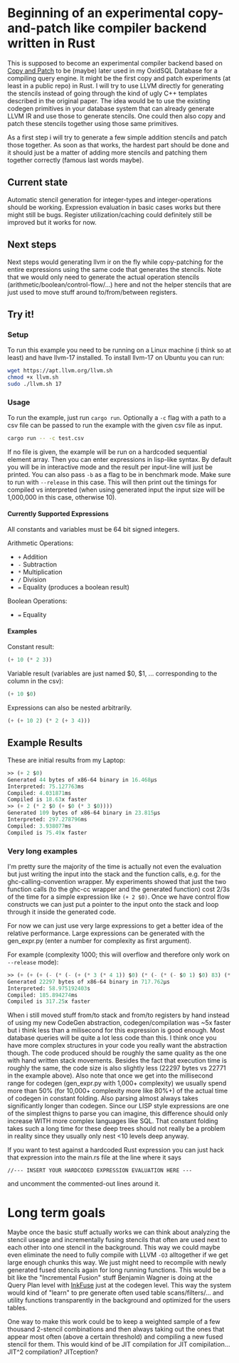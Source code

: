 # Beginning of an experimental copy-and-patch like compiler backend written in Rust

This is supposed to become an experimental compiler backend based on [Copy and Patch](https://fredrikbk.com/publications/copy-and-patch.pdf) to be (maybe) later used in my OxidSQL Database for a compiling query engine. It might be the first copy and patch experiments (at least in a public repo) in Rust. I will try to use LLVM directly for generating the stencils instead of going through the kind of ugly C++ templates described in the original paper. The idea would be to use the existing codegen primitives in your database system that can already generate LLVM IR and use those to generate stencils. One could then also copy and patch these stencils together using those same primitives.

As a first step i will try to generate a few simple addition stencils and patch those together. As soon as that works, the hardest part should be done and it should just be a matter of adding more stencils and patching them together correctly (famous last words maybe).

## Current state

Automatic stencil generation for integer-types and integer-operations should be working. Expression evaluation in basic cases works but there might still be bugs. Register utilization/caching could definitely still be improved but it works for now.

## Next steps

Next steps would generating llvm ir on the fly while copy-patching for the entire expressions using the same code that generates the stencils. Note that we would only need to generate the actual operation stencils (arithmetic/boolean/control-flow/...) here and not the helper stencils that are just used to move stuff around to/from/between registers.

## Try it!

### Setup

To run this example you need to be running on a Linux machine (i think so at least) and have llvm-17 installed. To install llvm-17 on Ubuntu you can run:

```bash
wget https://apt.llvm.org/llvm.sh
chmod +x llvm.sh
sudo ./llvm.sh 17
```

### Usage

To run the example, just run `cargo run`. Optionally a `-c` flag with a path to a csv file can be passed to run the example with the given csv file as input. 

```bash
cargo run -- -c test.csv
```

If no file is given, the example will be run on a hardcoded sequential element array. Then you can enter expressions in lisp-like syntax. By default you will be in interactive mode and the result per input-line will just be printed. You can also pass `-b` as a flag to be in benchmark mode. Make sure to run with `--release` in this case. This will then print out the timings for compiled vs interpreted (when using generated input the input size will be 1,000,000 in this case, otherwise 10). 

#### Currently Supported Expressions

All constants and variables must be 64 bit signed integers.

Arithmetic Operations:
* `+` Addition
* `-` Subtraction
* `*` Multiplication
* `/` Division
* `=` Equality (produces a boolean result)

Boolean Operations:
* `=` Equality

#### Examples

Constant result:
```lisp
(+ 10 (* 2 3))
```

Variable result (variables are just named $0, $1, ... corresponding to the column in the csv):
```lisp
(+ 10 $0)
```

Expressions can also be nested arbitrarily.
```lisp
(+ (+ 10 2) (* 2 (+ 3 4)))
```

## Example Results

These are initial results from my Laptop:

```lisp
>> (+ 2 $0)
Generated 44 bytes of x86-64 binary in 16.468µs
Interpreted: 75.127763ms
Compiled: 4.031871ms
Compiled is 18.63x faster
>> (+ 2 (* 2 $0 (+ $0 (* 3 $0))))
Generated 109 bytes of x86-64 binary in 23.815µs
Interpreted: 297.278796ms
Compiled: 3.938077ms
Compiled is 75.49x faster
```

### Very long examples

I'm pretty sure the majority of the time is actually not even the evaluation but just writing the input into the stack and the function calls, e.g. for the ghc-calling-convention wrapper. My experiments showed that just the two function calls (to the ghc-cc wrapper and the generated function) cost 2/3s of the time for a simple expression like `(+ 2 $0)`. Once we have control flow constructs we can just put a pointer to the input onto the stack and loop through it inside the generated code. 

For now we can just use very large expressions to get a better idea of the relative performance. Large expressions can be generated with the gen_expr.py (enter a number for complexity as first argument). 

For example (complexity 1000; this will overflow and therefore only work on `--release` mode):

```lisp
>> (+ (+ (+ (- (* (- (+ (* 3 (* 4 1)) $0) (* (- (* (- $0 1) $0) 83) (* (* 2 1) 4))) (- (* (+ (+ (+ 2 4) (+ (- $0 5) (* $0 3))) (+ (* (* $0 5) (- (+ $0 7) (+ 7 3))) (* (+ (* $0 9) (+ (* 5 1) $0)) 1))) (* 1 9)) (- (+ (+ (+ (+ 1 9) $0) (+ (+ (+ 5 (- 8 8)) (* $0 10)) (* (* 4 8) (* $0 10)))) 7) (* (* (* (* (+ (- 10 7) $0) 3) $0) $0) 4)))) (+ (+ (- (- $0 7) (- 1 8)) (- (+ (+ (+ 1 4) (* (- $0 7) (* $0 1))) $0) (+ (- 5 1) (+ (+ $0 (- $0 (* 10 4))) (* 9 1))))) (* (+ $0 8) (+ (- (- $0 3) $0) (* (+ 1 (- (+ $0 4) 58)) (* (+ $0 10) $0)))))) (- (+ (+ (+ (+ (- (* $0 8) 18) $0) (+ (+ (+ (+ (- (* $0 8) $0) $0) $0) (- 3 4)) (- (+ (* (+ (- 9 9) (* 7 2)) (* $0 6)) 8) (+ (* 1 (+ (* $0 6) (+ 10 (- 1 2)))) (* (- $0 5) 2))))) (* (- (+ (+ (- $0 6) (+ (* 2 4) (+ (+ $0 (- $0 2)) 8))) (+ (* 7 7) 3)) $0) (* (* (- 25 (- 1 2)) $0) 3))) (+ (- (- (* (+ 6 10) (* (+ (- $0 8) (- $0 6)) 2)) (+ (- $0 8) $0)) (+ (- (+ (+ (- (+ (* 8 4) (- 10 10)) $0) $0) $0) 60) 8)) (- (+ (- 6 8) (- $0 2)) (* (* 3 1) (- 1 10))))) (+ (+ (+ $0 (+ (+ (+ (- (- (* (* 6 7) 4) (+ (- $0 (- $0 10)) $0)) (- (+ 4 2) (* 9 4))) 6) 10) (- (* (* (* $0 4) 3) (* $0 3)) 10))) (- (* (- 1 6) (- (+ (+ $0 3) (+ (+ $0 10) (+ (+ (+ (+ 10 1) (- 4 6)) (+ (* 8 7) (- $0 4))) (+ (* 8 1) (+ $0 9))))) (+ (+ $0 (+ (+ 2 5) $0)) (+ (+ 8 8) (* 10 3))))) (* (* (+ 6 3) 2) (- $0 10)))) (* (+ (- (+ (+ 10 3) (* $0 1)) (+ $0 5)) (+ (+ (+ (* (* $0 8) (- 2 3)) (* $0 2)) (- (- (- 5 2) (* 3 4)) $0)) (+ (* (- (- 4 9) (- 4 7)) 3) (+ $0 7)))) (* (* (- $0 (- $0 8)) (* $0 7)) 3))))) (- (- (- (+ 4 1) 7) (+ (* (+ (- (+ (* 7 8) 4) 9) (* (- (+ (- 3 7) (* $0 9)) $0) (- $0 (- 2 7)))) $0) 7)) (- (+ (* (+ (- (- (+ (* 4 (+ 5 10)) (+ (+ $0 10) 5)) (* 6 10)) (+ $0 9)) (+ (* (* $0 5) (+ (- $0 10) (+ (* $0 7) (+ (+ (* 9 8) 6) (+ 4 3))))) $0)) (+ (+ (- (* (* 2 (+ (* 9 5) $0)) (+ (* (* 3 3) $0) (* (* $0 2) (+ 8 4)))) (- (+ (- (- 10 10) (* (* $0 2) (+ 5 10))) (+ (+ 4 5) (* $0 (- $0 6)))) (* (+ $0 5) 4))) (* (* (+ 10 (+ 3 5)) (+ (+ (* (* 1 7) $0) $0) $0)) (+ (- (* (+ 3 5) (+ $0 7)) (+ (+ (* $0 9) (* 8 8)) (+ (* $0 4) (+ 6 7)))) (+ $0 7)))) $0)) (+ (* (- (+ (- (- 6 9) (* 5 4)) (* (+ (+ 9 (* 1 5)) 3) (* 1 (* (+ (- $0 7) 9) $0)))) (+ (+ (* (+ $0 3) (* (* (- $0 6) (* 9 3)) $0)) (* (+ 6 (+ (- 22 (+ 10 5)) (* (* 6 10) (* (* $0 3) 1)))) (+ (- $0 10) 8))) (+ 2 2))) (- (+ (+ (+ (- $0 3) (- (+ $0 3) 41)) (- 4 6)) (+ 1 (+ (- (+ $0 (+ $0 10)) 2) (+ $0 (+ $0 9))))) (- 8 1))) (* (+ (+ (+ (* 4 9) 9) (+ (+ 10 7) (- (- 5 6) $0))) (+ (+ (* (+ (- $0 1) $0) (+ (+ (* $0 9) (* 5 2)) (+ (- $0 10) $0))) (- (+ $0 8) (* (* 1 2) (+ 3 6)))) (- (* (+ (- (* (* $0 5) (- (- 8 5) 18)) 63) (- (- $0 6) (- (+ $0 8) 1))) (+ (+ (* $0 (+ 2 4)) (- 23 (* (* (- 22 (+ (- $0 4) $0)) $0) (+ $0 1)))) 4)) (- 44 (+ (+ (* 9 7) (* (+ 8 (- 26 (* $0 10))) $0)) (+ 2 (- (+ $0 3) $0))))))) (+ (- (+ (- $0 6) (* $0 4)) 72) (+ (* (+ 10 6) (- 10 9)) (- (+ 10 2) (* $0 8))))))) (* (- (- (- $0 (* (+ (* (+ 3 8) (- $0 9)) (* $0 2)) (* (+ $0 2) $0))) (- (- $0 9) 88)) 76) (+ (* (* $0 6) (+ (+ (- (* $0 7) (- $0 2)) 6) (+ $0 2))) (- (- 10 1) (* (+ 7 (- 7 10)) (+ (- (- 4 10) 82) $0)))))))) (- (+ (* (- (+ (- 29 (+ $0 1)) (+ (+ (- (* $0 8) (+ 8 7)) $0) (- (* (- $0 9) (+ (- 10 9) (+ 5 3))) (+ (* (+ $0 2) $0) 9)))) (* (+ (- (+ (+ (+ (+ 1 9) (* $0 3)) (* 5 1)) (- (+ (- 3 9) $0) $0)) $0) (* (+ (* (- (- (* 2 2) 39) (* $0 5)) (* $0 9)) (* (* $0 9) (* (+ 6 8) (- (+ (+ (* 7 6) $0) (+ (* (+ (* $0 8) 3) $0) $0)) $0)))) (- (- (* (- $0 2) 3) (- 4 2)) (+ 6 (- (* $0 3) 68))))) (+ (- (- $0 7) (- (+ 2 (- 5 10)) $0)) (+ $0 (+ (- $0 5) (+ 2 (* 4 5))))))) (* (+ $0 (+ (+ (+ (* 7 10) 7) (* (+ $0 10) (* (- (- 7 4) $0) (+ (* $0 2) $0)))) (+ (- (- (* 2 5) $0) 31) 7))) (* (* (- (- (+ $0 5) (- 9 5)) (- (* (* (+ (- $0 9) $0) (- $0 4)) (* (+ (+ (* 2 (+ (+ $0 8) (- (+ 9 2) (- 1 8)))) (* (+ $0 (* 1 8)) 2)) $0) (+ 1 (* 3 7)))) (- (+ (- 20 (* 10 9)) $0) (- $0 3)))) (* 1 (- (* 7 10) (+ 1 (+ $0 2))))) 3))) (- (- (+ (+ (- 65 (- (* 10 9) (- $0 1))) (- $0 (- (- (- 5 4) (+ (* $0 6) (+ $0 10))) (* (+ (* 2 (+ $0 5)) (* 4 8)) (- 14 (* $0 9)))))) (* (+ (- (+ (* (- 3 6) (- $0 (* (+ (- 4 10) 8) (+ $0 4)))) $0) (* 5 3)) (- (- (* (- 1 5) (- 5 8)) $0) (+ (* (+ (- 4 1) (+ 2 7)) (- (+ $0 (- (- 6 1) $0)) (+ $0 5))) (+ $0 7)))) (+ (+ (- 5 9) 2) (+ (+ $0 (+ $0 4)) 7)))) (+ (+ (+ (+ (+ (- (+ (+ (+ $0 7) 2) (- (+ (* (- 6 3) $0) (* (+ 6 8) $0)) $0)) (+ (+ $0 (+ 8 6)) (+ 5 (+ 5 1)))) (- (+ 1 1) $0)) (+ (+ (+ 4 5) (+ $0 8)) (+ (- (+ (* 1 (- (+ 5 6) (+ (- $0 8) $0))) (+ 3 (* 8 4))) (* (- $0 6) (+ (* 5 4) 7))) (+ (+ (+ $0 (- (- 8 3) (* 7 8))) (+ (- (+ (* 9 10) 6) (- (- 2 10) (- (+ (+ $0 4) $0) (+ (* 9 7) 2)))) (+ $0 (* 4 6)))) 3)))) (* (+ (+ (* (* (+ (- $0 5) (* $0 4)) (+ (* $0 6) 5)) (+ (+ (+ 10 8) (* $0 4)) $0)) (+ (- (- $0 8) 87) (* 7 6))) 2) (+ (- (+ (- $0 (* 4 9)) (- $0 (* $0 4))) (+ (+ (+ (* 4 5) (* $0 7)) (- (+ (+ $0 1) 8) $0)) (- (+ (+ (- (* $0 10) $0) 8) (+ (* $0 2) (- 1 8))) 91))) (- (+ (- (- (* (+ (+ $0 (* (+ (* 2 4) (* 2 3)) 2)) (+ 8 (- 5 5))) (- (- 1 8) $0)) (- (+ (+ (+ (+ $0 (- (* 7 1) (+ 9 5))) 10) (- (+ $0 6) (+ 8 1))) (+ 10 2)) $0)) (+ (+ (+ (* 1 (* $0 5)) (- $0 6)) (* (+ (* (+ (+ (- 3 7) (* $0 (+ $0 (+ $0 7)))) 5) (* $0 7)) 8) (* 6 5))) (+ (+ (+ (- $0 3) 7) (- 7 2)) $0))) (- (+ 1 5) (* 8 1))) $0)))) (+ (- (+ (- $0 6) (* (* (* (+ (* (+ (- (- $0 6) 73) (+ 9 (- $0 1))) (+ (- 2 5) 8)) (- (+ (- $0 (- (+ 9 9) $0)) (- 4 4)) (+ $0 5))) (+ (+ $0 7) (- $0 (- 1 8)))) (* $0 (+ $0 (- (- (+ (- $0 5) 1) $0) 100)))) (- (+ $0 3) $0))) (+ (* (- $0 3) (* $0 (+ (* $0 7) $0))) (* (+ (+ (+ (* (+ (+ $0 9) 7) $0) (- (* (+ $0 6) (- (* 9 2) 45)) (- 6 2))) (* (* (* 10 9) $0) (- 8 10))) (+ (* $0 9) (- (+ 5 7) (* $0 6)))) (+ (- 2 4) (* 4 1))))) (* (+ (* (+ (+ (* $0 7) 1) 10) (+ $0 (- 8 1))) (- (* 3 7) (* (* (+ 3 (- 6 7)) (+ 5 2)) $0))) (+ (- (+ (- $0 5) (+ 5 (+ 8 8))) $0) (* (+ (* $0 9) (+ $0 10)) $0))))) (* (* (- (+ $0 (+ 9 (- $0 (* $0 2)))) (* (* $0 4) 4)) (* 1 8)) (* (- (+ (+ (- (* $0 7) $0) (+ (+ 5 9) $0)) (+ 3 10)) (- (+ (+ $0 10) (+ (- (+ (- (+ (- $0 4) (+ 8 6)) 6) 5) (- (+ 5 (* 6 3)) (* (- $0 7) (* 8 3)))) (+ (- 4 1) (+ (+ (* $0 7) (- (- $0 (+ 6 8)) $0)) (* $0 (* 3 7)))))) (- $0 1))) (* (- $0 3) (* (+ (* (* 9 6) (+ (+ $0 9) (* $0 5))) $0) 4)))))) (* (+ 2 (* (* (- (* (+ (+ $0 (+ (- $0 10) (+ (* $0 4) $0))) (* 4 9)) (* $0 (+ (* (* (+ 9 (+ 3 (* $0 3))) 4) 2) (* (- 5 6) 4)))) (* (+ (- (* (* (- 7 4) (+ (+ (- $0 9) $0) (+ (* (- (+ $0 (- 6 2)) 85) 2) (* (* (* 5 10) (- 12 (+ (- (+ $0 1) 56) 1))) $0)))) (* (- 8 9) (- 7 3))) (* (- 78 (+ (+ $0 3) (* $0 7))) $0)) (+ (+ 2 9) (+ $0 8))) (+ (* 1 1) (* (* 1 2) (+ (+ (* 2 8) 6) (* (- $0 6) (+ 5 1))))))) (+ (+ (* $0 3) (- $0 (+ (- (+ 6 (* 7 1)) $0) (+ (- 4 1) (- $0 9))))) (+ (- (+ 2 5) (+ 5 6)) (* 1 (* 5 10))))) (+ (+ (- (+ (+ (- 5 8) (* (- $0 9) (- 10 10))) (+ (- 10 2) 10)) (* $0 5)) (+ $0 (+ 4 10))) 8))) (* (+ (- $0 (+ 3 7)) (- (+ $0 (* 6 10)) (* (- (- 6 5) $0) (+ $0 7)))) (* (* (* (+ (+ (+ $0 2) 5) (+ (+ (- $0 8) 6) 9)) (* (+ (+ $0 (* $0 1)) 8) (+ (+ (- 7 3) 1) (+ 4 (- $0 7))))) (- (* (+ (* $0 3) (- (- 6 2) (- 10 1))) 1) 11)) (+ (- 1 2) (- (* (+ (- $0 1) (* 10 1)) (+ (- (* 4 (+ 5 4)) (* $0 6)) (- 4 4))) (- (+ (* (- 5 4) 4) (* 9 9)) 97)))))))) (+ (+ (- (+ (* (- (+ (* (+ $0 5) $0) $0) 29) (- 7 4)) (+ (* (+ $0 9) (+ $0 7)) $0)) (+ (+ 10 (+ $0 (* 5 10))) (+ (* $0 8) (+ (- (* (+ (- (- $0 6) $0) 1) $0) (- 3 4)) 10)))) (* (+ $0 (- (* $0 6) (* 5 8))) (- (* (+ (+ (- (+ (* $0 1) (* 1 7)) 72) (+ (- (- 14 (* (+ 8 6) (+ 7 8))) (- $0 2)) 1)) (* (* (+ $0 2) 1) (+ 1 8))) 1) (+ (- 1 4) (+ $0 9))))) (* (+ (+ (+ 6 (+ $0 5)) 7) (+ (+ 5 8) 9)) (- (- 8 3) (- (+ (+ 9 (+ 5 (* $0 9))) (- (* $0 8) (* $0 5))) $0))))))
Generated 22297 bytes of x86-64 binary in 717.762µs
Interpreted: 58.975192403s
Compiled: 185.894274ms
Compiled is 317.25x faster
```

When i still moved stuff from/to stack and from/to registers by hand instead of using my new CodeGen abstraction, codegen/compilation was ~5x faster but i think less than a milisecond for this expression is good enough. Most database queries will be quite a lot less code than this. I think once you have more complex
structures in your code you really want the abstraction though. The code produced should be roughly the same quality as the one with hand written stack movements. Besides the fact that execution time is roughly the same, the code size is also slightly less (22297 bytes vs 22771 in the example above). Also note that once we get into the millisecond range for codegen (gen_expr.py with 1,000+ complexity) we usually spend more than 50% (for 10,000+ complexity more like 80%+) of the actual time of codegen in constant folding. Also parsing almost always takes significantly longer than codegen. Since our LISP style expressions are one of the simplest thigns to parse you can imagine, this difference should only increase WITH more complex languages like SQL. That constant folding takes such a long time for these deep trees should not really be a problem in reality since they usually only nest <10 levels deep anyway.

If you want to test against a hardcoded Rust expression you can just hack that expression into the main.rs file at the line where it says 
```                            
//--- INSERT YOUR HARDCODED EXPRESSION EVALUATION HERE ---
```
and uncomment the commented-out lines around it.


# Long term goals

Maybe once the basic stuff actually works we can think about analyzing the stencil useage and incrementally fusing stencils that often are used next to each other into one stencil in the background. This way we could maybe even eliminate the need to fully compile with LLVM `-O3` alltogether if we get large enough chunks this way. We just might need to recompile with newly generated fused stencils again for long running functions. This would be a bit like the "Incremental Fusion" stuff Benjamin Wagner is doing at the Query Plan level with [InkFuse](https://github.com/wagjamin/inkfuse) just at the codegen level. This way the system would kind of "learn" to pre generate often used table scans/filters/... and utility functions transparently in the background and optimized for the users tables.

One way to make this work could be to keep a weighted sample of a few thousand 2-stencil combinations and then always taking out the ones that appear most often (above a certain threshold) and compiling a new fused stencil for them. This would kind of be JIT compilation for JIT comipilation... JIT^2 compilation? JITception?